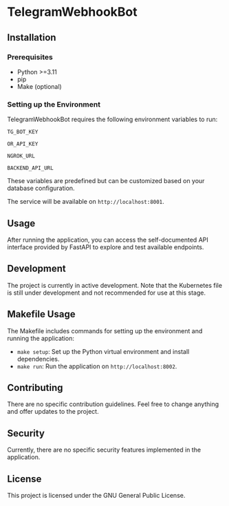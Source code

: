 # TelegramWebhookBot

## Installation
### Prerequisites
- Python >=3.11
- pip
- Make (optional)

### Setting up the Environment
TelegramWebhookBot requires the following environment variables to run:

```env
TG_BOT_KEY

OR_API_KEY

NGROK_URL

BACKEND_API_URL
```

These variables are predefined but can be customized based on your database configuration.

The service will be available on `http://localhost:8001`.

## Usage
After running the application, you can access the self-documented API interface provided by FastAPI to explore and test available endpoints.

## Development
The project is currently in active development. Note that the Kubernetes file is still under development and not recommended for use at this stage.

## Makefile Usage
The Makefile includes commands for setting up the environment and running the application:

- `make setup`: Set up the Python virtual environment and install dependencies.
- `make run`: Run the application on `http://localhost:8002`.


## Contributing
There are no specific contribution guidelines. Feel free to change anything and offer updates to the project.

## Security
Currently, there are no specific security features implemented in the application.

## License
This project is licensed under the GNU General Public License.

